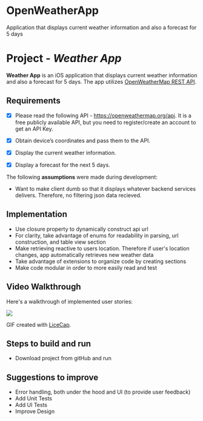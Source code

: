 # OpenWeatherApp
Application that displays current weather information and also a forecast for 5 days

# Project - *Weather App*

**Weather App** is an iOS application that displays current weather information and also a forecast for 5 days. The app utilizes [OpenWeatherMap REST API](https://api.openweathermap.org).

## Requirements

* [x]	Please read the following API - https://openweathermap.org/api. It is a free publicly available API, but you need to register/create an account to get an API Key.
* [x]	Obtain device’s coordinates and pass them to the API.
* [x]	Display the current weather information.
* [x]	Display a forecast for the next 5 days. 


The following **assumptions** were made during development:

* Want to make client dumb so that it displays whatever backend services delivers. Therefore, no filtering json data recieved.

## Implementation

* Use closure property to dynamically construct api url
* For clarity, take advantage of enums for readability in parsing, url construction, and table view section
* Make retrieving reactive to users location. Therefore if user's location changes, app automatically retrieves new weather data 
* Take advantage of extensions to organize code by creating sections
* Make code modular in order to more easily read and test

## Video Walkthrough

Here's a walkthrough of implemented user stories:

![](https://imgur.com/vlTKchy.gif)

GIF created with [LiceCap](http://www.cockos.com/licecap/).
## Steps to build and run
* Download project from gitHub and run

## Suggestions to improve
* Error handling, both under the hood and UI (to provide user feedback)
* Add Unit Tests
* Add UI Tests
* Improve Design

